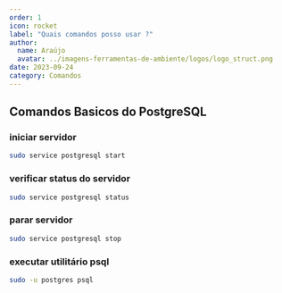 ```yaml
---
order: 1
icon: rocket
label: "Quais comandos posso usar ?"
author:
  name: Araújo
  avatar: ../imagens-ferramentas-de-ambiente/logos/logo_struct.png
date: 2023-09-24
category: Comandos
---
```


## Comandos Basicos do PostgreSQL

### iniciar servidor

```bash
sudo service postgresql start
```

### verificar status do servidor

```bash
sudo service postgresql status
```

### parar servidor

```bash
sudo service postgresql stop
```

### executar utilitário psql

```bash
sudo -u postgres psql
```

